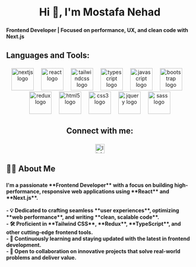 <h1 align="center">Hi 👋, I'm Mostafa Nehad</h1>

###

<h4 align="left">Frontend Developer | Focused on performance, UX, and clean code with Next.js</h4>

###

<h2 align="left">Languages and Tools:</h2>

###

<div align="center">
  <img src="https://skillicons.dev/icons?i=nextjs" height="60" alt="nextjs logo"  />
  <img width="12" />
  <img src="https://skillicons.dev/icons?i=react" height="60" alt="react logo"  />
  <img width="12" />
  <img src="https://skillicons.dev/icons?i=tailwind" height="60" alt="tailwindcss logo"  />
  <img width="12" />
  <img src="https://skillicons.dev/icons?i=ts" height="60" alt="typescript logo"  />
  <img width="12" />
  <img src="https://skillicons.dev/icons?i=js" height="60" alt="javascript logo"  />
  <img width="12" />
  <img src="https://skillicons.dev/icons?i=bootstrap" height="60" alt="bootstrap logo"  />
  <img width="12" />
  <img src="https://skillicons.dev/icons?i=redux" height="60" alt="redux logo"  />
  <img width="12" />
  <img src="https://skillicons.dev/icons?i=html" height="60" alt="html5 logo"  />
  <img width="12" />
  <img src="https://skillicons.dev/icons?i=css" height="60" alt="css3 logo"  />
  <img width="12" />
  <img src="https://skillicons.dev/icons?i=jquery" height="60" alt="jquery logo"  />
  <img width="12" />
  <img src="https://skillicons.dev/icons?i=sass" height="60" alt="sass logo"  />
</div>

###

<h2 align="center">Connect with me:</h2>

###

<div align="center">
  <a href="https://www.linkedin.com/in/mostafa-nehad/" target="_blank">
    <img src="https://img.shields.io/static/v1?message=LinkedIn&logo=linkedin&label=&color=0077B5&logoColor=white&labelColor=&style=for-the-badge" height="25" alt="linkedin logo"  />
  </a>
</div>

###

<h2 align="left">👨‍💻 About Me</h2>

###

<h4 align="left">I'm a passionate **Frontend Developer** with a focus on building high-performance, responsive web applications using **React** and **Next.js**.<br><br>- 💡 Dedicated to crafting seamless **user experiences**, optimizing **web performance**, and writing **clean, scalable code**.<br>- 🛠️ Proficient in **Tailwind CSS**, **Redux**, **TypeScript**, and other cutting-edge frontend tools.<br>- 🚀 Continuously learning and staying updated with the latest in frontend development.<br>- 🤝 Open to collaboration on innovative projects that solve real-world problems and deliver value.</h4>

###
